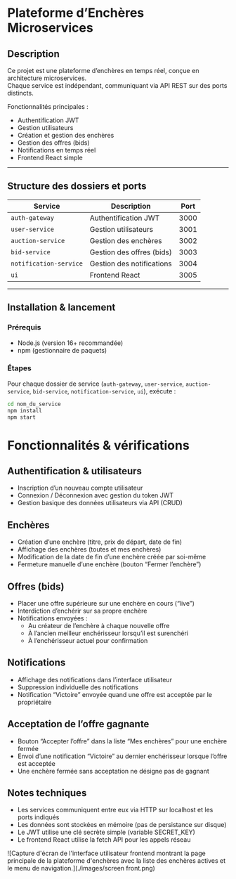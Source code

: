 # Plateforme d’Enchères Microservices

## Description

Ce projet est une plateforme d’enchères en temps réel, conçue en architecture microservices.  
Chaque service est indépendant, communiquant via API REST sur des ports distincts.

Fonctionnalités principales :  
- Authentification JWT  
- Gestion utilisateurs  
- Création et gestion des enchères  
- Gestion des offres (bids)  
- Notifications en temps réel  
- Frontend React simple

---

## Structure des dossiers et ports

| Service                | Description                   | Port  |
|------------------------|------------------------------|-------|
| `auth-gateway`         | Authentification JWT          | 3000  |
| `user-service`         | Gestion utilisateurs          | 3001  |
| `auction-service`      | Gestion des enchères          | 3002  |
| `bid-service`          | Gestion des offres (bids)     | 3003  |
| `notification-service` | Gestion des notifications     | 3004  |
| `ui`                   | Frontend React                | 3005  |

---

## Installation & lancement

### Prérequis

- Node.js (version 16+ recommandée)  
- npm (gestionnaire de paquets)

### Étapes

Pour chaque dossier de service (`auth-gateway`, `user-service`, `auction-service`, `bid-service`, `notification-service`, `ui`), exécute :

```bash
cd nom_du_service
npm install
npm start
```

# Fonctionnalités & vérifications

## Authentification & utilisateurs
- Inscription d’un nouveau compte utilisateur
- Connexion / Déconnexion avec gestion du token JWT
- Gestion basique des données utilisateurs via API (CRUD)

## Enchères
- Création d’une enchère (titre, prix de départ, date de fin)
- Affichage des enchères (toutes et mes enchères)
- Modification de la date de fin d’une enchère créée par soi-même
- Fermeture manuelle d’une enchère (bouton “Fermer l’enchère”)

## Offres (bids)
- Placer une offre supérieure sur une enchère en cours (“live”)
- Interdiction d’enchérir sur sa propre enchère
- Notifications envoyées :
  - Au créateur de l’enchère à chaque nouvelle offre
  - À l’ancien meilleur enchérisseur lorsqu’il est surenchéri
  - À l’enchérisseur actuel pour confirmation

## Notifications
- Affichage des notifications dans l’interface utilisateur
- Suppression individuelle des notifications
- Notification “Victoire” envoyée quand une offre est acceptée par le propriétaire

## Acceptation de l’offre gagnante
- Bouton “Accepter l’offre” dans la liste “Mes enchères” pour une enchère fermée
- Envoi d’une notification “Victoire” au dernier enchérisseur lorsque l’offre est acceptée
- Une enchère fermée sans acceptation ne désigne pas de gagnant

## Notes techniques
- Les services communiquent entre eux via HTTP sur localhost et les ports indiqués
- Les données sont stockées en mémoire (pas de persistance sur disque)
- Le JWT utilise une clé secrète simple (variable SECRET_KEY)
- Le frontend React utilise la fetch API pour les appels réseau


![Capture d'écran de l'interface utilisateur frontend montrant la page principale de la plateforme d'enchères avec la liste des enchères actives et le menu de navigation.](./images/screen front.png)
